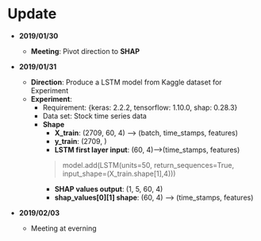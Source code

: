 
# Update
- **2019/01/30**
    + **Meeting**: Pivot direction to **SHAP**

- **2019/01/31**
    + **Direction**: Produce a LSTM model from Kaggle dataset for Experiment
    + **Experiment**:
        * Requirement: {keras: 2.2.2, tensorflow: 1.10.0, shap: 0.28.3}
        * Data set: Stock time series data
        * **Shape**
            * **X_train**: (2709, 60, 4) --> (batch, time_stamps, features) 
            * **y_train**: (2709, ) 
            * **LSTM first layer input**: (60, 4)-->(time_stamps, features) 
            > model.add(LSTM(units=50, return_sequences=True, input_shape=(X_train.shape[1],4)))
            * **SHAP values output**: (1, 5, 60, 4)
            * **shap_values[0][1] shape**: (60, 4) --> (time_stamps, features)

- **2019/02/03**
    + Meeting at everning

